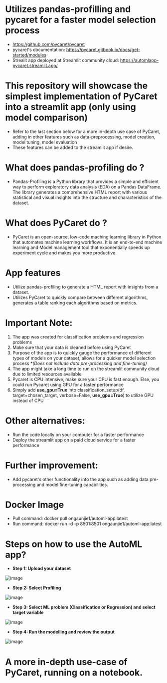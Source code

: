 # Utilizes pandas-profilling and pycaret for a faster model selection process 
* https://github.com/pycaret/pycaret
* pycaret's documentation: https://pycaret.gitbook.io/docs/get-started/modules
* Strealit app deployed at Streamlit community cloud: https://automlapp-pycaret.streamlit.app/

# This repository will showcase the simplest implementation of PyCaret into a streamlit app (only using model comparison)
* Refer to the last section below for a more in-depth use case of PyCaret, adding in other features such as data-preprocessing, model creation, model tuning, model evaluation
* These features can be added to the streamlit app if desire.

# What does pandas-profiling do ?
* Pandas-Profiling is a Python library that provides a simple and efficient way to perform exploratory data analysis (EDA) on a Pandas DataFrame. The library generates a comprehensive HTML report with various statistical and visual insights into the structure and characteristics of the dataset.

# What does PyCaret do ?
* PyCaret is an open-source, low-code maching learning library in Python that automates machine learning workflows. It is an end-to-end machine learning and Model management
  tool that exponentially speeds up experiment cycle and makes you more productive.


# App features
* Utilize pandas-profiling to generate a HTML report with insights from a dataset.
* Utilizes PyCaret to quickly compare between different algorithms, generates a table ranking each algorithms based on metrics. 
  
# Important Note: 
1) The app was created for classification problems and regression problems
2) Make sure that your data is cleaned before using PyCaret
3) Purpose of the app is to quickly gauge the performance of different types of models on your dataset, allows for a quicker model selection process **(Does not include data pre-processing and fine-tuning)*
4) The app might take a long time to run on the streamlit community cloud due to limited resources available
5) Pycaret is CPU intensive, make sure your CPU is fast enough. Else, you could run Pycaret using GPU for a faster performance
6) Simply add **use_gpu=True** into classification_setup(df, target=chosen_target, verbose=False, **use_gpu=True**) to utilize GPU instead of CPU

# Other alternatives:
* Run the code locally on your computer for a faster performance
* Deploy the streamlit app on a paid cloud service for a faster performance

# Further improvement:
* Add pycaret's other functionality into the app such as adding data pre-processing and model fine-tuning capabilities.

# Docker Image
* Pull command: docker pull ongaunjie1/automl-app:latest
* Run command: docker run -d -p 8501:8501 ongaunjie1/automl-app:latest

# Steps on how to use the AutoML app?

* **Step 1: Upload your dataset**

![image](https://github.com/ongaunjie1/automl_streamlit/assets/118142884/643dd549-acf5-4862-9fb6-f31d9a8a54f7)

* **Step 2: Select Profiling** 

![image](https://github.com/ongaunjie1/automl_streamlit/assets/118142884/02bdc253-3ac2-4d5b-9ba4-daca22f48f2f)

* **Step 3: Select ML problem (Classification or Regression) and select target variable**

![image](https://github.com/ongaunjie1/automl_streamlit/assets/118142884/81790877-548f-42ee-a607-7a1f8a6f891b)

* **Step 4: Run the modelling and review the output**

![image](https://github.com/ongaunjie1/automl_streamlit/assets/118142884/598839fc-b4b0-413c-abf7-5ce577314ab8)

# A more in-depth use-case of PyCaret, running on a notebook.




